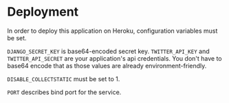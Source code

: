 # Deployment

In order to deploy this application on Heroku, configuration
variables must be set.

`DJANGO_SECRET_KEY` is base64-encoded secret key.
`TWITTER_API_KEY` and `TWITTER_API_SECRET` are your application's
api credentials. You don't have to base64 encode that as those
values are already environment-friendly.

`DISABLE_COLLECTSTATIC` must be set to 1.

`PORT` describes bind port for the service.



